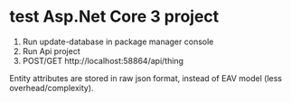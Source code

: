 # test Asp.Net Core 3 project

1. Run update-database in package manager console
2. Run Api project
3. POST/GET http://localhost:58864/api/thing

Entity attributes are stored in raw json format, instead of EAV model (less overhead/complexity).
